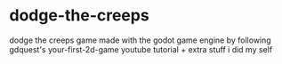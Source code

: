 # dodge-the-creeps
dodge the creeps game made with the godot game engine by following gdquest's your-first-2d-game youtube tutorial + extra stuff i did my self
